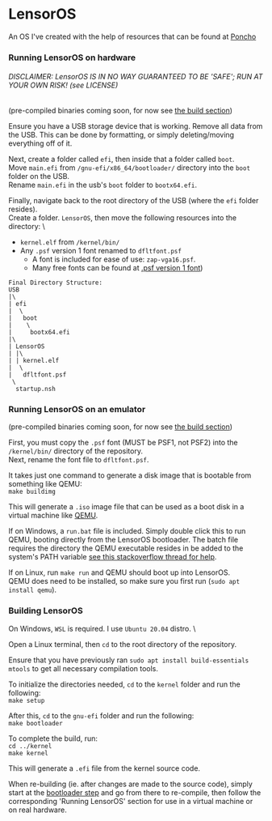 # LensorOS
An OS I've created with the help of resources that can be found at [Poncho](https://github.com/Absurdponcho)

### Running LensorOS on hardware
###### DISCLAIMER: LensorOS IS IN NO WAY GUARANTEED TO BE 'SAFE'; RUN AT YOUR OWN RISK! (see LICENSE)

(pre-compiled binaries coming soon, for now see [the build section](#build))

Ensure you have a USB storage device that is working. Remove all data from the USB. This can be done by formatting, or simply deleting/moving everything off of it.

Next, create a folder called `efi`, then inside that a folder called `boot`. \
Move `main.efi` from `/gnu-efi/x86_64/bootloader/` directory into the `boot` folder on the USB. \
Rename `main.efi` in the usb's `boot` folder to `bootx64.efi`.

Finally, navigate back to the root directory of the USB (where the `efi` folder resides). \
Create a folder. `LensorOS`, then move the following resources into the directory: \
- `kernel.elf` from `/kernel/bin/`
- Any `.psf` version 1 font renamed to `dfltfont.psf`
  - A font is included for ease of use: `zap-vga16.psf`. 
  - Many free fonts can be found at [.psf version 1 font](https://github.com/ercanersoy/PSF-Fonts))

```
Final Directory Structure:
USB
|\
| efi
|  \
|   boot
|    \
|     bootx64.efi
|\
| LensorOS
| |\
| | kernel.elf
|  \
|   dfltfont.psf
 \
  startup.nsh
```

### Running LensorOS on an emulator
(pre-compiled binaries coming soon, for now see [the build section](#build))

First, you must copy the `.psf` font (MUST be PSF1, not PSF2) into the `/kernel/bin/` directory of the repository. \
Next, rename the font file to `dfltfont.psf`.

It takes just one command to generate a disk image that is bootable from something like QEMU: \
`make buildimg`

This will generate a `.iso` image file that can be used as a boot disk in a virtual machine like [QEMU](https://www.qemu.org/).

If on Windows, a `run.bat` file is included. Simply double click this to run QEMU, booting directly from the LensorOS bootloader. The batch file requires the directory the QEMU executable resides in be added to the system's PATH variable [see this stackoverflow thread for help](https://stackoverflow.com/questions/9546324/adding-a-directory-to-the-path-environment-variable-in-windows).

If on Linux, run `make run` and QEMU should boot up into LensorOS. \
QEMU does need to be installed, so make sure you first run (`sudo apt install qemu`).

### Building LensorOS <a name="build"></a>
On Windows, `WSL` is required. I use `Ubuntu 20.04` distro. \

Open a Linux terminal, then `cd` to the root directory of the repository.

Ensure that you have previously ran `sudo apt install build-essentials mtools` to get all necessary compilation tools.

To initialize the directories needed, `cd` to the `kernel` folder and run the following: \
`make setup`

<a name="bootloader-step"></a>
After this, `cd` to the `gnu-efi` folder and run the following: \
`make bootloader`

To complete the build, run: \
`cd ../kernel` \
`make kernel`

This will generate a `.efi` file from the kernel source code. 

When re-building (ie. after changes are made to the source code), simply start at the [bootloader step](#bootloader-step) and go from there to re-compile, then follow the corresponding 'Running LensorOS' section for use in a virtual machine or on real hardware.